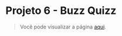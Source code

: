 # Projeto 6 - Buzz Quizz

> Você pode visualizar a página [aqui](https://buzzquizz.driven-paulaabro.com).
